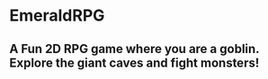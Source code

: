 # EmeraldRPG
## A Fun 2D RPG game where you are a goblin. Explore the giant caves and fight monsters!